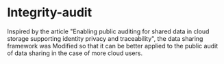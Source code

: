 # Integrity-audit
Inspired by the article "Enabling public auditing for shared data in cloud storage supporting identity privacy and traceability", the data sharing framework was Modified so that it can be better applied to the public audit of data sharing in the case of more cloud users.
